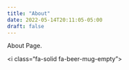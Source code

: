 ```yaml
---
title: "About"
date: 2022-05-14T20:11:05-05:00
draft: false
---
```


<script src=“https://kit.fontawesome.com/a9d2808659.js” crossorigin=“anonymous”></script>

About Page.

<i class=“fa-solid fa-beer-mug-empty”></i>